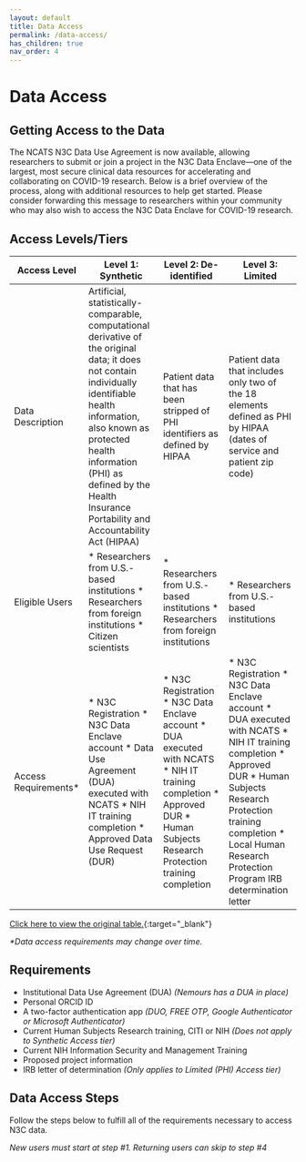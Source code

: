 ```yaml
---
layout: default
title: Data Access
permalink: /data-access/
has_children: true
nav_order: 4
---
```


# Data Access

## Getting Access to the Data
The NCATS N3C Data Use Agreement is now available, allowing researchers to submit or join a project in the N3C Data Enclave—one of the largest, most secure clinical data resources for accelerating and collaborating on COVID-19 research. Below is a brief overview of the process, along with additional resources to help get started. Please consider forwarding this message to researchers within your community who may also wish to access the N3C Data Enclave for COVID-19 research.

## Access Levels/Tiers

| Access Level        | Level 1: Synthetic                                                                                                                                                                                                                                                                    | Level 2: De-identified                                                                                                                                                       | Level 3: Limited                                                                                                                                                                                                                                |
|---------------------|---------------------------------------------------------------------------------------------------------------------------------------------------------------------------------------------------------------------------------------------------------------------------------------|------------------------------------------------------------------------------------------------------------------------------------------------------------------------------|-------------------------------------------------------------------------------------------------------------------------------------------------------------------------------------------------------------------------------------------------|
| Data Description    | Artificial, statistically-comparable, computational derivative of the original data; it does not contain individually identifiable health information, also known as protected health information (PHI) as defined by the Health Insurance Portability and Accountability Act (HIPAA) | Patient data that has been stripped of PHI identifiers as defined by HIPAA                                                                                                   | Patient data that includes only two of the 18 elements defined as PHI by HIPAA (dates of service and patient zip code)                                                                                                                          |
| Eligible Users      | * Researchers from U.S.-based institutions * Researchers from foreign institutions * Citizen scientists                                                                                                                                                                               | * Researchers from U.S.-based institutions * Researchers from foreign institutions                                                                                           | * Researchers from U.S.-based institutions                                                                                                                                                                                                      |
| Access Requirements\* | * N3C Registration * N3C Data Enclave account * Data Use Agreement (DUA) executed with NCATS * NIH IT training completion * Approved Data Use Request (DUR)                                                                                                                           | * N3C Registration * N3C Data Enclave account * DUA executed with NCATS * NIH IT training completion * Approved DUR * Human Subjects Research Protection training completion | * N3C Registration * N3C Data Enclave account * DUA executed with NCATS * NIH IT training completion * Approved DUR * Human Subjects Research Protection training completion * Local Human Research Protection Program IRB determination letter |

[Click here to view the original table.](https://covid.cd2h.org/N3C_governance#access_requirements){:target="_blank"}

_\*Data access requirements may change over time._

## Requirements
* Institutional Data Use Agreement (DUA) *(Nemours has a DUA in place)*
* Personal ORCID ID
* A two-factor authentication app *(DUO, FREE OTP, Google Authenticator or Microsoft Authenticator)*
* Current Human Subjects Research training, CITI or NIH *(Does not apply to Synthetic Access tier)*
* Current NIH Information Security and Management Training
* Proposed project information
* IRB letter of determination *(Only applies to Limited (PHI) Access tier)*

## Data Access Steps
Follow the steps below to fulfill all of the requirements necessary to access N3C data.

*New users must start at step #1. Returning users can skip to step #4*
